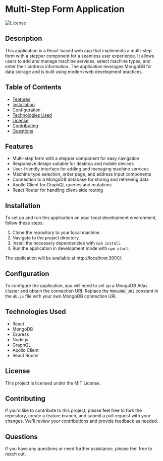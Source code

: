 # Multi-Step Form Application

![License](https://img.shields.io/badge/license-MIT-green)

## Description

This application is a React-based web app that implements a multi-step form with a stepper component for a seamless user experience. It allows users to add and manage machine services, select machine types, and enter their address information. The application leverages MongoDB for data storage and is built using modern web development practices.

## Table of Contents

- [Features](#features)
- [Installation](#installation)
- [Configuration](#configuration)
- [Technologies Used](#technologies-used)
- [License](#license)
- [Contributing](#contributing)
- [Questions](#questions)

## Features

- Multi-step form with a stepper component for easy navigation
- Responsive design suitable for desktop and mobile devices
- User-friendly interface for adding and managing machine services
- Machine type selection, order page, and address input components
- Connection to a MongoDB database for storing and retrieving data
- Apollo Client for GraphQL queries and mutations
- React Router for handling client-side routing

## Installation

To set up and run this application on your local development environment, follow these steps:

1. Clone the repository to your local machine.
2. Navigate to the project directory.
3. Install the necessary dependencies with `npm install`.
4. Run the application in development mode with `npm start`.

The application will be available at http://localhost:3000/.

## Configuration

To configure the application, you will need to set up a MongoDB Atlas cluster and obtain the connection URI. Replace the `MONGODB_URI` constant in the `db.js` file with your own MongoDB connection URI.

## Technologies Used

- React
- MongoDB
- Express
- Node.js
- GraphQL
- Apollo Client
- React Router

## License

This project is licensed under the MIT License.

## Contributing

If you'd like to contribute to this project, please feel free to fork the repository, create a feature branch, and submit a pull request with your changes. We'll review your contributions and provide feedback as needed.

## Questions

If you have any questions or need further assistance, please feel free to reach out.
